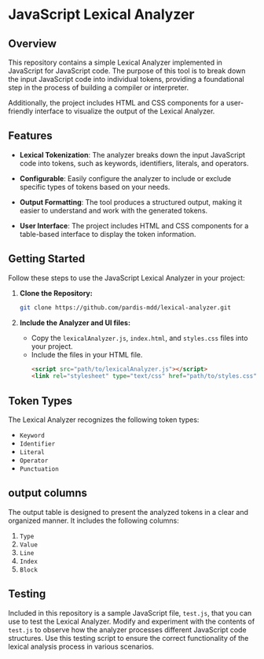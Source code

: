 # JavaScript Lexical Analyzer

## Overview

This repository contains a simple Lexical Analyzer implemented in JavaScript for JavaScript code. The purpose of this tool is to break down the input JavaScript code into individual tokens, providing a foundational step in the process of building a compiler or interpreter.

Additionally, the project includes HTML and CSS components for a user-friendly interface to visualize the output of the Lexical Analyzer.

## Features

- **Lexical Tokenization**: The analyzer breaks down the input JavaScript code into tokens, such as keywords, identifiers, literals, and operators.

- **Configurable**: Easily configure the analyzer to include or exclude specific types of tokens based on your needs.

- **Output Formatting**: The tool produces a structured output, making it easier to understand and work with the generated tokens.

- **User Interface**: The project includes HTML and CSS components for a table-based interface to display the token information.

## Getting Started

Follow these steps to use the JavaScript Lexical Analyzer in your project:

1. **Clone the Repository:**
   ```bash
   git clone https://github.com/pardis-mdd/lexical-analyzer.git
   ```

2. **Include the Analyzer and UI files:**
   - Copy the `lexicalAnalyzer.js`, `index.html`, and `styles.css` files into your project.
   - Include the files in your HTML file.
     ```html
     <script src="path/to/lexicalAnalyzer.js"></script>
     <link rel="stylesheet" type="text/css" href="path/to/styles.css">
     ```


## Token Types

The Lexical Analyzer recognizes the following token types:

- `Keyword`
- `Identifier`
- `Literal`
- `Operator`
- `Punctuation`

## output columns

The output table is designed to present the analyzed tokens in a clear and organized manner. It includes the following columns:

1. `Type`
2. `Value`
3. `Line`
4. `Index`
5. `Block`

## Testing

Included in this repository is a sample JavaScript file, `test.js`, that you can use to test the Lexical Analyzer. Modify and experiment with the contents of `test.js` to observe how the analyzer processes different JavaScript code structures. Use this testing script to ensure the correct functionality of the lexical analysis process in various scenarios.
